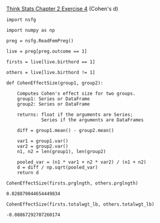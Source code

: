 [Think Stats Chapter 2 Exercise 4](http://greenteapress.com/thinkstats2/html/thinkstats2003.html#toc24) (Cohen's d)

>> 
```
import nsfg

import numpy as np
```
```
preg = nsfg.ReadFemPreg()

live = preg[preg.outcome == 1]
```
```
firsts = live[live.birthord == 1]

others = live[live.birthord != 1]
```
```
def CohenEffectSize(group1, group2):
    
    Computes Cohen's effect size for two groups. 
    group1: Series or DataFrame
    group2: Series or DataFrame

    returns: float if the arguments are Series;
             Series if the arguments are DataFrames
             
    diff = group1.mean() - group2.mean()

    var1 = group1.var()
    var2 = group2.var()
    n1, n2 = len(group1), len(group2)

    pooled_var = (n1 * var1 + n2 * var2) / (n1 + n2)
    d = diff / np.sqrt(pooled_var)
    return d
```
```
CohenEffectSize(firsts.prglngth, others.prglngth)

0.028879044654449834
```
        
```
CohenEffectSize(firsts.totalwgt_lb, others.totalwgt_lb)
    
-0.08867292707260174
```
